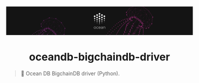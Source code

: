 [![banner](doc/img/repo-banner@2x.png)](https://oceanprotocol.com)

<h1 align="center">oceandb-bigchaindb-driver</h1>

> 🐳 Ocean DB BigchainDB driver (Python).

